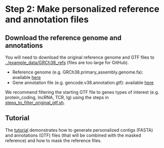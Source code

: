 # Step 2: Make personalized reference and annotation files

## Download the reference genome and annotations
You will need to download the original reference genome and GTF files to [../example_data/GRCh38_refs](../example_data/GRCh38_refs) (files are too large for GitHub).

* Reference genome (e.g. GRCh38.primary_assembly.genome.fa): available [here](https://ftp.ebi.ac.uk/pub/databases/gencode/Gencode_human/)
* Gene annotation file (e.g. gencode.v38.annotation.gtf): available [here](https://ftp.ebi.ac.uk/pub/databases/gencode/Gencode_human/)

We recommend filtering the starting GTF file to genes types of interest (e.g. protein_coding, lncRNA, TCR, Ig) using the steps in [steps_to_filter_original_gtf.sh](steps_to_filter_original_gtf.sh).

## Tutorial
The [tutorial](2_make_personalized_refs/tutorial_make_pers_and_mask_GRCh38.ipynb) demonstrates how to generate personalized contigs (FASTA) and annotations (GTF) files (that will be combined with the masked reference) and how to mask the reference files.